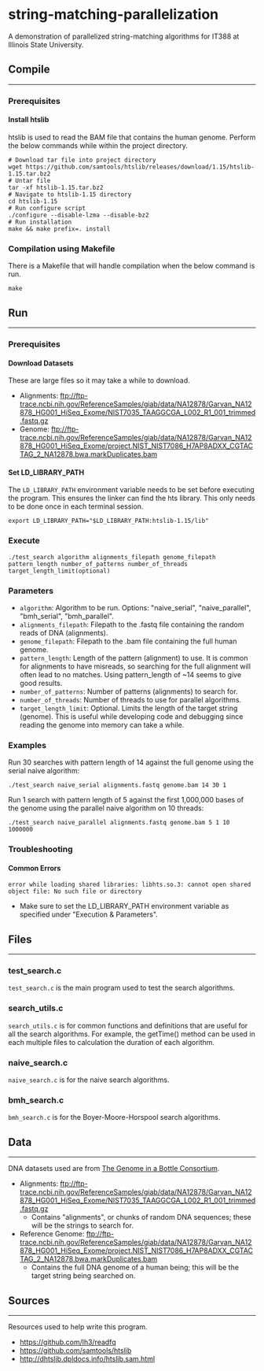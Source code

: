 # string-matching-parallelization
A demonstration of parallelized string-matching algorithms for IT388 at Illinois State University. 

## Compile
___

### Prerequisites

#### Install htslib
htslib is used to read the BAM file that contains the human genome. Perform the below commands while within the project directory. 
```shell
# Download tar file into project directory
wget https://github.com/samtools/htslib/releases/download/1.15/htslib-1.15.tar.bz2
# Untar file
tar -xf htslib-1.15.tar.bz2
# Navigate to htslib-1.15 directory
cd htslib-1.15
# Run configure script
./configure --disable-lzma --disable-bz2
# Run installation
make && make prefix=. install
```

### Compilation using Makefile
There is a Makefile that will handle compilation when the below command is run.

```shell
make
```

## Run
___
### Prerequisites

#### Download Datasets 
These are large files so it may take a while to download.
* Alignments: ftp://ftp-trace.ncbi.nih.gov/ReferenceSamples/giab/data/NA12878/Garvan_NA12878_HG001_HiSeq_Exome/NIST7035_TAAGGCGA_L002_R1_001_trimmed.fastq.gz
* Genome: ftp://ftp-trace.ncbi.nih.gov/ReferenceSamples/giab/data/NA12878/Garvan_NA12878_HG001_HiSeq_Exome/project.NIST_NIST7086_H7AP8ADXX_CGTACTAG_2_NA12878.bwa.markDuplicates.bam

#### Set LD_LIBRARY_PATH
The `LD_LIBRARY_PATH` environment variable needs to be set before executing the program. This ensures the linker can find the hts library. This only needs to be done once in each terminal session. 
```shell
export LD_LIBRARY_PATH="$LD_LIBRARY_PATH:htslib-1.15/lib"
```

### Execute
```shell
./test_search algorithm alignments_filepath genome_filepath pattern_length number_of_patterns number_of_threads target_length_limit(optional)
```

### Parameters
* `algorithm`: Algorithm to be run. Options: "naive_serial", "naive_parallel", "bmh_serial", "bmh_parallel".
* `alignments_filepath`: Filepath to the .fastq file containing the random reads of DNA (alignments).
* `genome_filepath`: Filepath to the .bam file containing the full human genome.
* `pattern_length`: Length of the pattern (alignment) to use. It is common for alignments to have misreads, so searching for the full alignment will often lead to no matches. Using pattern_length of ~14 seems to give good results.
* `number_of_patterns`: Number of patterns (alignments) to search for.
* `number_of_threads`: Number of threads to use for parallel algorithms.
* `target_length_limit`: Optional. Limits the length of the target string (genome). This is useful while developing code and debugging since reading the genome into memory can take a while.

### Examples

Run 30 searches with pattern length of 14 against the full genome using the serial naive algorithm:
```shell
./test_search naive_serial alignments.fastq genome.bam 14 30 1
```

Run 1 search with pattern length of 5 against the first 1,000,000 bases of the genome using the parallel naive algorithm on 10 threads: 
```shell
./test_search naive_parallel alignments.fastq genome.bam 5 1 10 1000000
```

### Troubleshooting

#### Common Errors
`error while loading shared libraries: libhts.so.3: cannot open shared object file: No such file or directory`
* Make sure to set the LD_LIBRARY_PATH environment variable as specified under "Execution & Parameters".

## Files
___

### test_search.c 

`test_search.c` is the main program used to test the search algorithms.

### search_utils.c

`search_utils.c` is for common functions and definitions that are useful for all the search algorithms. For example, the getTime() method can be used in each multiple files to calculation the duration of each algorithm.

### naive_search.c

`naive_search.c` is for the naive search algorithms.

### bmh_search.c

`bmh_search.c` is for the Boyer-Moore-Horspool search algorithms.

## Data 
___
DNA datasets used are from [The Genome in a Bottle Consortium](https://jimb.stanford.edu/giab).

* Alignments: ftp://ftp-trace.ncbi.nih.gov/ReferenceSamples/giab/data/NA12878/Garvan_NA12878_HG001_HiSeq_Exome/NIST7035_TAAGGCGA_L002_R1_001_trimmed.fastq.gz
  * Contains "alignments", or chunks of random DNA sequences; these will be the strings to search for. 
* Reference Genome: ftp://ftp-trace.ncbi.nih.gov/ReferenceSamples/giab/data/NA12878/Garvan_NA12878_HG001_HiSeq_Exome/project.NIST_NIST7086_H7AP8ADXX_CGTACTAG_2_NA12878.bwa.markDuplicates.bam
  * Contains the full DNA genome of a human being; this will be the target string being searched on.

## Sources
___
Resources used to help write this program.

* https://github.com/lh3/readfq
* https://github.com/samtools/htslib
* http://dhtslib.dpldocs.info/htslib.sam.html